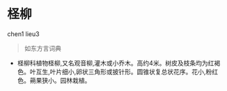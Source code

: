 # 柽柳
chen1 lieu3
> 如东方言词典
- 柽柳科植物柽柳,又名观音柳,灌木或小乔木。高约4米。树皮及枝条均为红褐色。叶互生,叶片细小,卵状三角形或披针形。圆锥状复总状花序。花小,粉红色。蒴果狭小。园林栽植。
